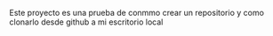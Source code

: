  Este proyecto es una  prueba de conmmo crear un repositorio y como clonarlo desde github a mi escritorio local

